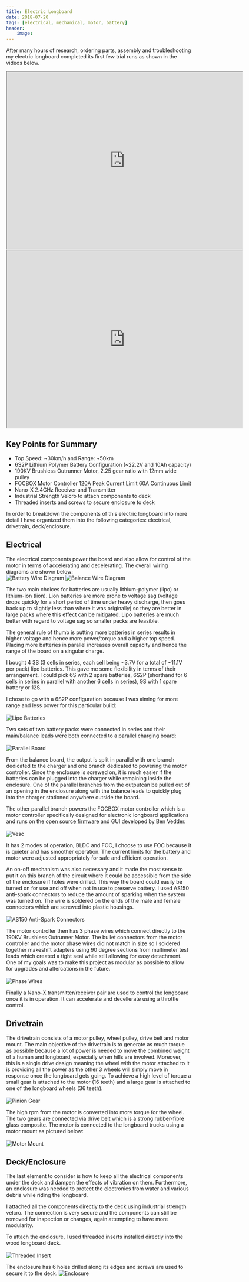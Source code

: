 ```yaml
---
title: Electric Longboard
date: 2018-07-20
tags: [electrical, mechanical, motor, battery]
header:
    image:
---
```


After many hours of research, ordering parts, assembly and troubleshooting my electric longboard completed its first few trial runs as shown in the videos below.

<div align="center">
<iframe src="https://drive.google.com/file/d/1Se2hRxlJoFCT2OBcwbA-a0FGnyRDdGKp/preview" width="640" height="480"></iframe>
<br />
<iframe src="https://drive.google.com/file/d/1o4h1cIwPDnE405XYR6Z-vpOI-E71b0Ps/preview" width="640" height="480"></iframe>
</div>

## Key Points for Summary
* Top Speed: ~30km/h and Range: ~50km
* 6S2P Lithium Polymer Battery Configuration (~22.2V and 10Ah capacity)
* 190KV Brushless Outrunner Motor, 2.25 gear ratio with 12mm wide pulley
* FOCBOX Motor Controller 120A Peak Current Limit 60A Continuous Limit
* Nano-X 2.4GHz Receiver and Transmitter
* Industrial Strength Velcro to attach components to deck
* Threaded inserts and screws to secure enclosure to deck

In order to breakdown the components of this electric longboard into more detail I have organized them into the following categories: electrical, drivetrain, deck/enclosure.

## Electrical

The electrical components power the board and also allow for control of the motor in terms of accelerating and decelerating. The overall wiring diagrams are shown below:
<br />
![Battery Wire Diagram](/images/Battery_Wire_Diagram.jpg)
![Balance Wire Diagram](/images/Balance_Wire_Diagram.jpg)

The two main choices for batteries are usually lithium-polymer (lipo) or lithium-ion (lion). Lion batteries are more prone to voltage sag (voltage drops quickly for a short period of time under heavy discharge, then goes back up to slightly less than where it was originally) so they are better in large packs where this effect can be mitigated. Lipo batteries are much better with regard to voltage sag so smaller packs are feasible. 

The general rule of thumb is putting more batteries in series results in higher voltage and hence more power/torque and a higher top speed. Placing more batteries in parallel increases overall capacity and hence the range of the board on a singular charge. 

I bought 4 3S (3 cells in series, each cell being ~3.7V for a total of ~11.1V per pack) lipo batteries. This gave me some flexibility in terms of their arrangement. I could pick 6S with 2 spare batteries, 6S2P (shorthand for 6 cells in series in parallel with another 6 cells in series), 9S with 1 spare battery or 12S. 

I chose to go with a 6S2P configuration because I was aiming for more range and less power for this particular build: 
<br/><br/>
![Lipo Batteries](/images/batteries.jpg)

Two sets of two battery packs were connected in series and their main/balance leads were both connected to a parallel charging board: 
<br/><br/>
![Parallel Board](/images/parallel_board.jpg)

From the balance board, the output is split in parallel with one branch dedicated to the charger and one branch dedicated to powering the motor controller. Since the enclosure is screwed on, it is much easier if the batteries can be plugged into the charger while remaining inside the enclosure. One of the parallel branches from the outputcan be pulled out of an opening in the enclosure along with the balance leads to quickly plug into the charger stationed anywhere outside the board. 

The other parallel branch powers the FOCBOX motor controller which is a motor controller specifically designed for electronic longboard applications and runs on the [open source firmware](http://vedder.se/) and GUI developed by Ben Vedder. 
<br/><br/>
![Vesc](/images/vesc.jpg)

It has 2 modes of operation, BLDC and FOC, I choose to use FOC because it is quieter and has smoother operation. The current limits for the battery and motor were adjusted appropriately for safe and efficient operation. 

An on-off mechanism was also necessary and it made the most sense to put it on this branch of the circuit where it could be accessible from the side of the enclosure if holes were drilled. This way the board could easily be turned on for use and off when not in use to preserve battery. I used AS150 anti-spark connectors to reduce the amount of sparking when the system was turned on. The wire is soldered on the ends of the male and female connectors which are screwed into plastic housings.
<br/><br/>
![AS150 Anti-Spark Connectors](/images/as150.jpg)

The motor controller then has 3 phase wires which connect directly to the 190KV Brushless Outrunner Motor. The bullet connectors from the motor controller and the motor phase wires did not match in size so I soldered together makeshift adapters using 90 degree sections from multimeter test leads which created a tight seal while still allowing for easy detachment. One of my goals was to make this project as modular as possible to allow for upgrades and altercations in the future. 
<br/><br/>
![Phase Wires](/images/phase_wires.jpg)

Finally a Nano-X transmitter/receiver pair are used to control the longboard once it is in operation. It can accelerate and decellerate using a throttle control. 

## Drivetrain

The drivetrain consists of a motor pulley, wheel pulley, drive belt and motor mount. The main objective of the drivetrain is to generate as much torque as possible because a lot of power is needed to move the combined weight of a human and longboard, especially when hills are involved. Moreover, this is a single drive design meaning the wheel with the motor attached to it is providing all the power as the other 3 wheels will simply move in response once the longboard gets going. To achieve a high level of torque a small gear is attached to the motor (16 teeth) and a large gear is attached to one of the longboard wheels (36 teeth). 
<br/><br/>
![Pinion Gear](/images/pinion.jpg)

The high rpm from the motor is converted into more torque for the wheel. The two gears are connected via drive belt which is a strong rubber-fibre glass composite. The motor is connected to the longboard trucks using a motor mount as pictured below:
<br/><br/>
![Motor Mount](/images/motor_mount.jpg)

## Deck/Enclosure

The last element to consider is how to keep all the electrical components under the deck and dampen the effects of vibration on them. Furthermore, an enclosure was needed to protect the electronics from water and various debris while riding the longboard. 

I attached all the components directly to the deck using industrial strength velcro. The connection is very secure and the components can still be removed for inspection or changes, again attempting to have more modularity.

To attach the enclosure, I used threaded inserts installed directly into the wood longboard deck.
<br/><br/>
![Threaded Insert](/images/threaded_insert.jpg)

The enclosure has 6 holes drilled along its edges and screws are used to secure it to the deck.
![Enclosure](/images/enclosure.jpg)






